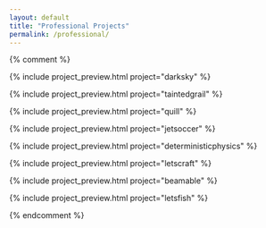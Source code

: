```yaml
---
layout: default
title: "Professional Projects"
permalink: /professional/
---
```


{% comment %}

{% include project_preview.html project="darksky" %}

{% include project_preview.html project="taintedgrail" %}

{% include project_preview.html project="quill" %}

{% include project_preview.html project="jetsoccer" %}

{% include project_preview.html project="deterministicphysics" %}

{% include project_preview.html project="letscraft" %}

{% include project_preview.html project="beamable" %}

{% include project_preview.html project="letsfish" %}

{% endcomment %}